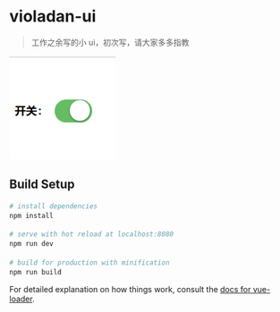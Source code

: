 # violadan-ui

> 工作之余写的小 ui，初次写，请大家多多指教

![image](images/switch.png)

## Build Setup

```bash
# install dependencies
npm install

# serve with hot reload at localhost:8080
npm run dev

# build for production with minification
npm run build
```

For detailed explanation on how things work, consult the [docs for vue-loader](http://vuejs.github.io/vue-loader).
